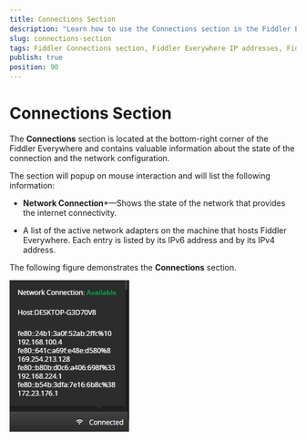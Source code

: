 ```yaml
---
title: Connections Section
description: "Learn how to use the Connections section in the Fiddler Everywhere web-debugging HTTP-proxy client."
slug: connections-section
tags: Fiddler Connections section, Fiddler Everywhere IP addresses, Fiddler Everywhere active network
publish: true
position: 90
---
```


# Connections Section

The **Connections** section is located at the bottom-right corner of the Fiddler Everywhere and contains valuable information about the state of the connection and the network configuration.


The section will popup on mouse interaction and will list the following information:

- **Network Connection***&mdash;Shows the state of the network that provides the internet connectivity.

- A list of the active network adapters on the machine that hosts Fiddler Everywhere. Each entry is listed by its IPv6 address and by its IPv4 address.

The following figure demonstrates the **Connections** section.

![My Resources option at the bottom-left](../images/resources/connections.png)
